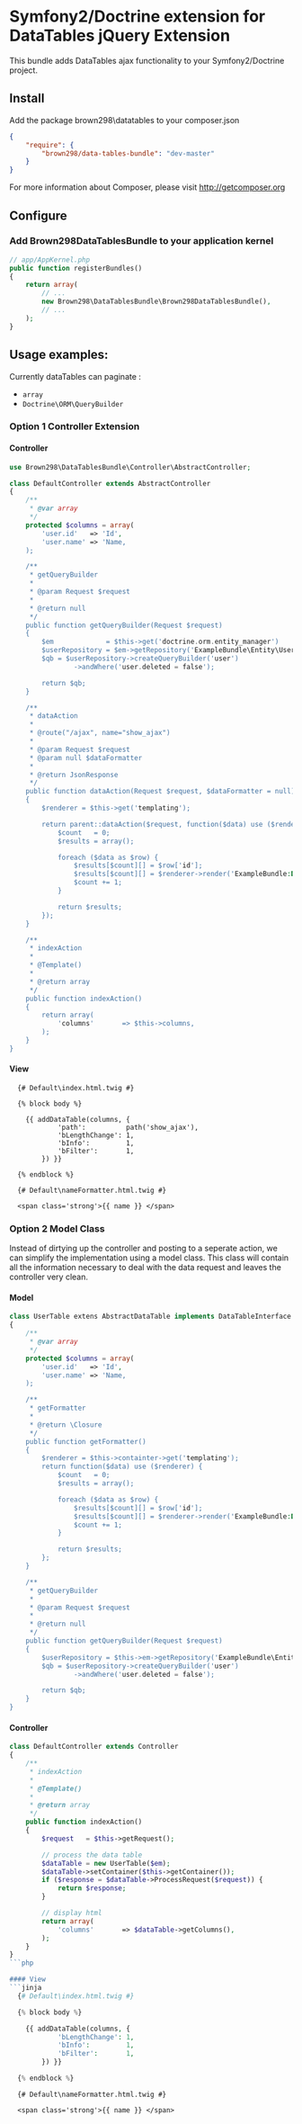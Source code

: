 # Symfony2/Doctrine extension for DataTables jQuery Extension

This bundle adds DataTables ajax functionality to your Symfony2/Doctrine project.

## Install
Add the package brown298\datatables to your composer.json
```json
{
    "require": {
        "brown298/data-tables-bundle": "dev-master"
    }
}
```
For more information about Composer, please visit http://getcomposer.org

## Configure

### Add Brown298DataTablesBundle to your application kernel

```php
// app/AppKernel.php
public function registerBundles()
{
    return array(
        // ...
        new Brown298\DataTablesBundle\Brown298DataTablesBundle(),
        // ...
    );
}
```

## Usage examples:

Currently dataTables can paginate :

- `array`
- `Doctrine\ORM\QueryBuilder`

### Option 1 Controller Extension

#### Controller

```php
use Brown298\DataTablesBundle\Controller\AbstractController;

class DefaultController extends AbstractController
{
    /**
     * @var array
     */
    protected $columns = array(
        'user.id'   => 'Id',
        'user.name' => 'Name,
    );

    /**
     * getQueryBuilder
     *
     * @param Request $request
     *
     * @return null
     */
    public function getQueryBuilder(Request $request)
    {
        $em             = $this->get('doctrine.orm.entity_manager')
        $userRepository = $em->getRepository('ExampleBundle\Entity\User');
        $qb = $userRepository->createQueryBuilder('user')
                ->andWhere('user.deleted = false');

        return $qb;
    }

    /**
     * dataAction
     *
     * @route("/ajax", name="show_ajax")
     *
     * @param Request $request
     * @param null $dataFormatter
     *
     * @return JsonResponse
     */
    public function dataAction(Request $request, $dataFormatter = null)
    {
        $renderer = $this->get('templating');

        return parent::dataAction($request, function($data) use ($renderer) {
            $count   = 0;
            $results = array();

            foreach ($data as $row) {
                $results[$count][] = $row['id'];
                $results[$count][] = $renderer->render('ExampleBundle:Default:nameFormatter.html.twig', array('name' => $row['name']));
                $count += 1;
            }

            return $results;
        });
    }

    /**
     * indexAction
     *
     * @Template()
     *
     * @return array
     */
    public function indexAction()
    {
        return array(
            'columns'       => $this->columns,
        );
    }
}
```

#### View

```jinja
  {# Default\index.html.twig #}

  {% block body %}

    {{ addDataTable(columns, {
            'path':          path('show_ajax'),
            'bLengthChange': 1,
            'bInfo':         1,
            'bFilter':       1,
        }) }}

  {% endblock %}
```

```jinja
  {# Default\nameFormatter.html.twig #}

  <span class='strong'>{{ name }} </span>
```

### Option 2 Model Class

Instead of dirtying up the controller and posting to a seperate action, we can simplify the implementation using
a model class.  This class will contain all the information necessary to deal with the data request and leaves the
controller very clean.

#### Model
```php
class UserTable extens AbstractDataTable implements DataTableInterface
{
    /**
     * @var array
     */
    protected $columns = array(
        'user.id'   => 'Id',
        'user.name' => 'Name,
    );

    /**
     * getFormatter
     *
     * @return \Closure
     */
    public function getFormatter()
    {
        $renderer = $this->containter->get('templating');
        return function($data) use ($renderer) {
            $count   = 0;
            $results = array();

            foreach ($data as $row) {
                $results[$count][] = $row['id'];
                $results[$count][] = $renderer->render('ExampleBundle:Default:nameFormatter.html.twig', array('name' => $row['name']));
                $count += 1;
            }

            return $results;
        };
    }

    /**
     * getQueryBuilder
     *
     * @param Request $request
     *
     * @return null
     */
    public function getQueryBuilder(Request $request)
    {
        $userRepository = $this->em->getRepository('ExampleBundle\Entity\User');
        $qb = $userRepository->createQueryBuilder('user')
                ->andWhere('user.deleted = false');

        return $qb;
    }
}
```

#### Controller
```php
class DefaultController extends Controller
{
    /**
     * indexAction
     *
     * @Template()
     *
     * @return array
     */
    public function indexAction()
    {
        $request   = $this->getRequest();

        // process the data table
        $dataTable = new UserTable($em);
        $dataTable->setContainer($this->getContainer());
        if ($response = $dataTable->ProcessRequest($request)) {
            return $response;
        }

        // display html
        return array(
            'columns'       => $dataTable->getColumns(),
        );
    }
}
```php

#### View
```jinja
  {# Default\index.html.twig #}

  {% block body %}

    {{ addDataTable(columns, {
            'bLengthChange': 1,
            'bInfo':         1,
            'bFilter':       1,
        }) }}

  {% endblock %}
```

```jinja
  {# Default\nameFormatter.html.twig #}

  <span class='strong'>{{ name }} </span>
```